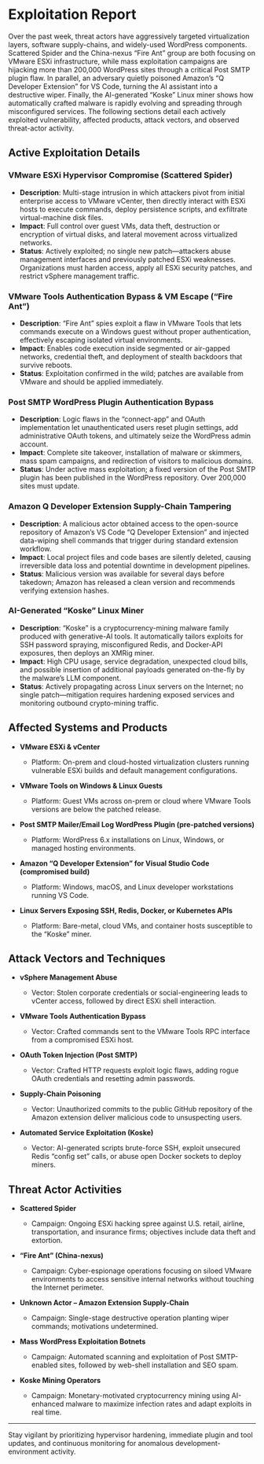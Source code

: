 # Exploitation Report

Over the past week, threat actors have aggressively targeted virtualization layers, software supply-chains, and widely-used WordPress components.  Scattered Spider and the China-nexus “Fire Ant” group are both focusing on VMware ESXi infrastructure, while mass exploitation campaigns are hijacking more than 200,000 WordPress sites through a critical Post SMTP plugin flaw.  In parallel, an adversary quietly poisoned Amazon’s “Q Developer Extension” for VS Code, turning the AI assistant into a destructive wiper.  Finally, the AI-generated “Koske” Linux miner shows how automatically crafted malware is rapidly evolving and spreading through misconfigured services.  The following sections detail each actively exploited vulnerability, affected products, attack vectors, and observed threat-actor activity.

## Active Exploitation Details

### VMware ESXi Hypervisor Compromise (Scattered Spider)
- **Description**: Multi-stage intrusion in which attackers pivot from initial enterprise access to VMware vCenter, then directly interact with ESXi hosts to execute commands, deploy persistence scripts, and exfiltrate virtual-machine disk files.  
- **Impact**: Full control over guest VMs, data theft, destruction or encryption of virtual disks, and lateral movement across virtualized networks.  
- **Status**: Actively exploited; no single new patch—attackers abuse management interfaces and previously patched ESXi weaknesses.  Organizations must harden access, apply all ESXi security patches, and restrict vSphere management traffic.  

### VMware Tools Authentication Bypass & VM Escape (“Fire Ant”)
- **Description**: “Fire Ant” spies exploit a flaw in VMware Tools that lets commands execute on a Windows guest without proper authentication, effectively escaping isolated virtual environments.  
- **Impact**: Enables code execution inside segmented or air-gapped networks, credential theft, and deployment of stealth backdoors that survive reboots.  
- **Status**: Exploitation confirmed in the wild; patches are available from VMware and should be applied immediately.  

### Post SMTP WordPress Plugin Authentication Bypass
- **Description**: Logic flaws in the “connect-app” and OAuth implementation let unauthenticated users reset plugin settings, add administrative OAuth tokens, and ultimately seize the WordPress admin account.  
- **Impact**: Complete site takeover, installation of malware or skimmers, mass spam campaigns, and redirection of visitors to malicious domains.  
- **Status**: Under active mass exploitation; a fixed version of the Post SMTP plugin has been published in the WordPress repository.  Over 200,000 sites must update.  

### Amazon Q Developer Extension Supply-Chain Tampering
- **Description**: A malicious actor obtained access to the open-source repository of Amazon’s VS Code “Q Developer Extension” and injected data-wiping shell commands that trigger during standard extension workflow.  
- **Impact**: Local project files and code bases are silently deleted, causing irreversible data loss and potential downtime in development pipelines.  
- **Status**: Malicious version was available for several days before takedown; Amazon has released a clean version and recommends verifying extension hashes.  

### AI-Generated “Koske” Linux Miner
- **Description**: “Koske” is a cryptocurrency-mining malware family produced with generative-AI tools.  It automatically tailors exploits for SSH password spraying, misconfigured Redis, and Docker-API exposures, then deploys an XMRig miner.  
- **Impact**: High CPU usage, service degradation, unexpected cloud bills, and possible insertion of additional payloads generated on-the-fly by the malware’s LLM component.  
- **Status**: Actively propagating across Linux servers on the Internet; no single patch—mitigation requires hardening exposed services and monitoring outbound crypto-mining traffic.  

## Affected Systems and Products

- **VMware ESXi & vCenter**  
  - Platform: On-prem and cloud-hosted virtualization clusters running vulnerable ESXi builds and default management configurations.  

- **VMware Tools on Windows & Linux Guests**  
  - Platform: Guest VMs across on-prem or cloud where VMware Tools versions are below the patched release.  

- **Post SMTP Mailer/Email Log WordPress Plugin (pre-patched versions)**  
  - Platform: WordPress 6.x installations on Linux, Windows, or managed hosting environments.  

- **Amazon “Q Developer Extension” for Visual Studio Code (compromised build)**  
  - Platform: Windows, macOS, and Linux developer workstations running VS Code.  

- **Linux Servers Exposing SSH, Redis, Docker, or Kubernetes APIs**  
  - Platform: Bare-metal, cloud VMs, and container hosts susceptible to the “Koske” miner.  

## Attack Vectors and Techniques

- **vSphere Management Abuse**  
  - Vector: Stolen corporate credentials or social-engineering leads to vCenter access, followed by direct ESXi shell interaction.  

- **VMware Tools Authentication Bypass**  
  - Vector: Crafted commands sent to the VMware Tools RPC interface from a compromised ESXi host.  

- **OAuth Token Injection (Post SMTP)**  
  - Vector: Crafted HTTP requests exploit logic flaws, adding rogue OAuth credentials and resetting admin passwords.  

- **Supply-Chain Poisoning**  
  - Vector: Unauthorized commits to the public GitHub repository of the Amazon extension deliver malicious code to unsuspecting users.  

- **Automated Service Exploitation (Koske)**  
  - Vector: AI-generated scripts brute-force SSH, exploit unsecured Redis “config set” calls, or abuse open Docker sockets to deploy miners.  

## Threat Actor Activities

- **Scattered Spider**  
  - Campaign: Ongoing ESXi hacking spree against U.S. retail, airline, transportation, and insurance firms; objectives include data theft and extortion.  

- **“Fire Ant” (China-nexus)**  
  - Campaign: Cyber-espionage operations focusing on siloed VMware environments to access sensitive internal networks without touching the Internet perimeter.  

- **Unknown Actor – Amazon Extension Supply-Chain**  
  - Campaign: Single-stage destructive operation planting wiper commands; motivations undetermined.  

- **Mass WordPress Exploitation Botnets**  
  - Campaign: Automated scanning and exploitation of Post SMTP-enabled sites, followed by web-shell installation and SEO spam.  

- **Koske Mining Operators**  
  - Campaign: Monetary-motivated cryptocurrency mining using AI-enhanced malware to maximize infection rates and adapt exploits in real time.  

---

Stay vigilant by prioritizing hypervisor hardening, immediate plugin and tool updates, and continuous monitoring for anomalous development-environment activity.